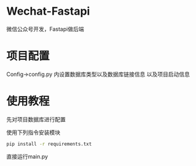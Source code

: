 # Wechat-Fastapi
微信公众号开发，Fastapi做后端

# 项目配置
Config->config.py 内设置数据库类型以及数据库链接信息 以及项目启动信息

# 使用教程
先对项目数据库进行配置

使用下列指令安装模块
```cmd
pip install -r requirements.txt
```
直接运行main.py
